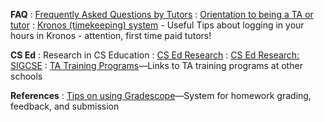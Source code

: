 ---
---

**FAQ**
: [Frequently Asked Questions by Tutors](https://ucsb-teaching-cs.github.io/topics/tutor_faq)
: [Orientation to being a TA or tutor](https://ucsb-teaching-cs.github.io/topics/orientation)
: [Kronos (timekeeping) system](https://ucsb-teaching-cs.github.io/topics/kronos_tips) - Useful Tips about logging in your hours in Kronos - attention, first time paid tutors!

**CS Ed**
: Research in CS Education
: [CS Ed Research](https://ucsb-teaching-cs.github.io/topics/cs_ed_research/)
: [CS Ed Research: SIGCSE](https://ucsb-teaching-cs.github.io/topics/cs_ed_research_sigcse/)
: [TA Training Programs](https://ucsb-teaching-cs.github.io/resources/TA_training_programs/)—Links to TA training programs at other schools

**References**
: [Tips on using Gradescope](https://ucsb-teaching-cs.github.io/topics/gradescope/)—System for homework grading, feedback, and submission

